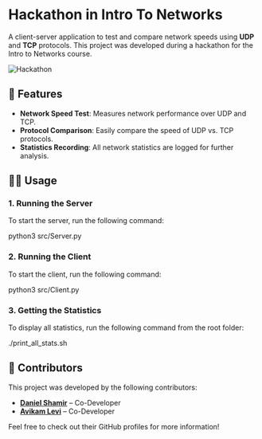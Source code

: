 # Hackathon in Intro To Networks

A client-server application to test and compare network speeds using **UDP** and **TCP** protocols. This project was developed during a hackathon for the Intro to Networks course.

![Hackathon](https://img.shields.io/badge/Hackathon%20Project%20-%20Intro%20to%20Networks-brightgreen)

## 🚀 Features

- **Network Speed Test**: Measures network performance over UDP and TCP.
- **Protocol Comparison**: Easily compare the speed of UDP vs. TCP protocols.
- **Statistics Recording**: All network statistics are logged for further analysis.

## 🧑‍💻 Usage

### 1. Running the Server

To start the server, run the following command:

python3 src/Server.py

### 2. Running the Client

To start the client, run the following command:

python3 src/Client.py

### 3. Getting the Statistics

To display all statistics, run the following command from the root folder:

./print_all_stats.sh

## 🤖 Contributors

This project was developed by the following contributors:

- [**Daniel Shamir**](https://github.com/Daniel-Shamir) – Co-Developer
- [**Avikam Levi**](https://github.com/avikaml) – Co-Developer

Feel free to check out their GitHub profiles for more information!

